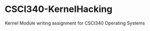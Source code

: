 CSCI340-KernelHacking
=====================

Kernel Module writing assignment for CSCI340 Operating Systems
